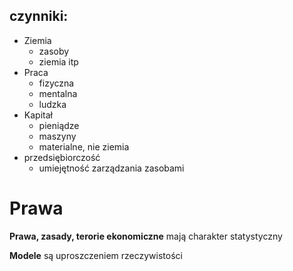 ## czynniki:

- Ziemia
  - zasoby
  - ziemia itp
- Praca
  - fizyczna
  - mentalna
  - ludzka
- Kapitał
  - pieniądze
  - maszyny
  - materialne, nie ziemia
- przedsiębiorczość
  - umiejętność zarządzania zasobami

# Prawa

**Prawa, zasady, terorie ekonomiczne** mają charakter statystyczny

**Modele** są uproszczeniem rzeczywistości

